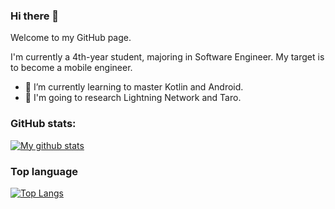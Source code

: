 ### Hi there 👋

Welcome to my GitHub page. 

I'm currently a 4th-year student, majoring in Software Engineer. My target is to become a mobile engineer.

- 🌱 I’m currently learning to master Kotlin and Android.
- 🌱 I'm going to research Lightning Network and Taro.

### GitHub stats:  
<a href="https://github.com/anuraghazra/github-readme-stats">
  <img align="center" src="https://github-readme-stats.anuraghazra1.vercel.app/api?username=lenhatquang97&show_icons=true&line_height=27&include_all_commits=true" alt="My github stats" />
</a>  

### Top language
[![Top Langs](https://github-readme-stats.vercel.app/api/top-langs/?username=lenhatquang97&layout=compact)](https://github.com/anuraghazra/github-readme-stats)
